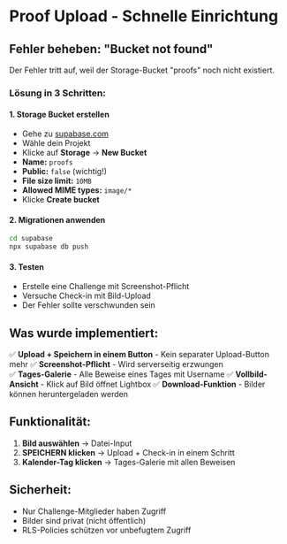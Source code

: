# Proof Upload - Schnelle Einrichtung

## Fehler beheben: "Bucket not found"

Der Fehler tritt auf, weil der Storage-Bucket "proofs" noch nicht existiert.

### Lösung in 3 Schritten:

#### 1. Storage Bucket erstellen
- Gehe zu [supabase.com](https://supabase.com)
- Wähle dein Projekt
- Klicke auf **Storage** → **New Bucket**
- **Name:** `proofs`
- **Public:** `false` (wichtig!)
- **File size limit:** `10MB`
- **Allowed MIME types:** `image/*`
- Klicke **Create bucket**

#### 2. Migrationen anwenden
```bash
cd supabase
npx supabase db push
```

#### 3. Testen
- Erstelle eine Challenge mit Screenshot-Pflicht
- Versuche Check-in mit Bild-Upload
- Der Fehler sollte verschwunden sein

## Was wurde implementiert:

✅ **Upload + Speichern in einem Button** - Kein separater Upload-Button mehr
✅ **Screenshot-Pflicht** - Wird serverseitig erzwungen  
✅ **Tages-Galerie** - Alle Beweise eines Tages mit Username
✅ **Vollbild-Ansicht** - Klick auf Bild öffnet Lightbox
✅ **Download-Funktion** - Bilder können heruntergeladen werden

## Funktionalität:

1. **Bild auswählen** → Datei-Input
2. **SPEICHERN klicken** → Upload + Check-in in einem Schritt
3. **Kalender-Tag klicken** → Tages-Galerie mit allen Beweisen

## Sicherheit:
- Nur Challenge-Mitglieder haben Zugriff
- Bilder sind privat (nicht öffentlich)
- RLS-Policies schützen vor unbefugtem Zugriff
